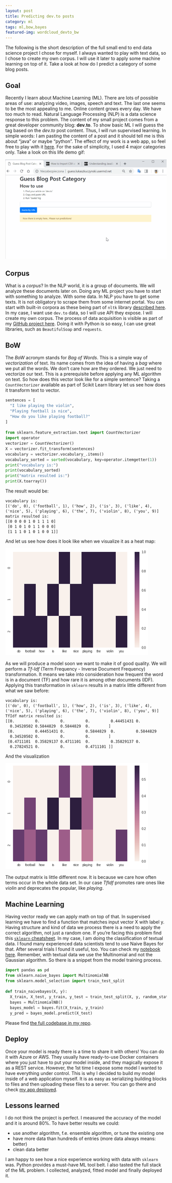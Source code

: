 ```yaml
---
layout: post
title: Predicting dev.to posts
category: ml
tags: ml,bow,bayes
featured-img: wordcloud_devto_bw
---
```


The following is the short description of the full small end to end data science project I chose for myself.  I always wanted to play with text data, so I chose to create my own corpus.  I will use it later to apply some machine learning on top of it.  Take a look at how do I predict a category of some blog posts.

## Goal
Recently I learn about Machine Learning (ML).  There are lots of possible areas of use: analyzing video, images, speech and text.  The last one seems to be the most appealing to me.  Online content grows every day.  We have too much to read.  Natural Language Processing (NLP) is a data science response to this problem.  The content of my small project comes from a great developer community blog: **dev.to**.  To show basic ML I will guess the tag based on the *dev.to* post content.  Thus, I will run supervised learning.  In simple words: I am pasting the content of a post and it should tell me is this about “java” or maybe “python”.  The effect of my work is a web app, so feel free to play with it [here](http://guess.lukaszkuczynski.usermd.net).  For the sake of simplicity, I used 4 major categories only.  Take a look on this life demo gif:

![](/assets/img/posts/guess.gif)


## Corpus
What is a *corpus*?  In the NLP world, it is a group of documents.  We will analyze these documents later on.  Doing any ML project you have to start with something to analyze.  With some data.  In NLP you have to get some texts.  It is not obligatory to scrape them from some internet portal. You can start with built-in corpora as these being part of `nltk` library [described here](https://www.nltk.org/book/ch02.html).  In my case, I want use `dev.to` data, so I will use API they expose.  I will create my own corpus. The process of data acquisition is visible as part of my [GitHub project here](https://github.com/lukaszkuczynski/data-analysis/blob/master/devto/fetch_docs.py).  Doing it with Python is so easy, I can use great libraries, such as `BeautifulSoap` and `requests`.

## BoW
The *BoW* acronym stands for *Bag of Words*.  This is a simple way of *vectorization* of text.  Its name comes from the idea of having a *bag* where we put all the words.  We don’t care how are they ordered.  We just need to vectorize our text.  This is a prerequisite before applying any ML algorithm on text. So how does this vector look like for a simple sentence? Taking a `CountVectorizer` available as part of Scikit Learn library let us see how does it transform text to vector.

```python
sentences = [
  "I like playing the violin",
  "Playing football is nice",
  "How do you like playing football?"
]

from sklearn.feature_extraction.text import CountVectorizer
import operator
vectorizer = CountVectorizer()
X = vectorizer.fit_transform(sentences)
vocabulary = vectorizer.vocabulary_.items()
vocabulary_sorted = sorted(vocabulary, key=operator.itemgetter(1))
print("vocabulary is:")
print(vocabulary_sorted)
print("matrix resulted is:")
print(X.toarray())
```

The result would be:

```
vocabulary is:
[('do', 0), ('football', 1), ('how', 2), ('is', 3), ('like', 4), ('nice', 5), ('playing', 6), ('the', 7), ('violin', 8), ('you', 9)]
matrix resulted is:
[[0 0 0 0 1 0 1 1 1 0]
 [0 1 0 1 0 1 1 0 0 0]
 [1 1 1 0 1 0 1 0 0 1]]
```

And let us see how does it look like when we visualize it as a heat map:

![](/assets/img/posts/count-heat.png)

As we will produce a model soon we want to make it of good quality.  We will perform a *Tf-Idf* (Term Frequency - Inverse Document Frequency) transformation. It means we take into consideration how frequent the word is in a document (TF) and how rare it is among other documents (IDF). Applying this transformation in `sklearn` results in a matrix little different from what we saw before:

```
vocabulary is:
[('do', 0), ('football', 1), ('how', 2), ('is', 3), ('like', 4), ('nice', 5), ('playing', 6), ('the', 7), ('violin', 8), ('you', 9)]
TfIdf matrix resulted is:
[[0.         0.         0.         0.         0.44451431 0.
  0.34520502 0.5844829  0.5844829  0.        ]
 [0.         0.44451431 0.         0.5844829  0.         0.5844829
  0.34520502 0.         0.         0.        ]
 [0.4711101  0.35829137 0.4711101  0.         0.35829137 0.
  0.27824521 0.         0.         0.4711101 ]]

```

And the visualization

![](/assets/img/posts/tfidf-heat.png)

The output matrix is little different now.  It is because we care how often terms occur in the whole data set. In our case *TfIdf* promotes rare ones like *violin* and deprecates the popular, like *playing*.

## Machine Learning

Having vector ready we can apply math on top of that. In supervised learning we have to find a function that matches input vector X with label y.  Having structure and kind of data we process there is a need to apply the correct algorithm, not just a random one. If you’re facing this problem find this [`sklearn` cheatsheet](http://scikit-learn.org/stable/tutorial/machine_learning_map/index.html).  In my case, I am doing the classification of textual data.  I found many experienced data scientists tend to use Naive Bayes for that.  After several trials I found it useful, too. You can check my [notebook here](https://github.com/lukaszkuczynski/data-analysis/blob/master/devto/cluster_devto_articles.ipynb).  Remember, with textual data we use the Multinomial and not the Gaussian algorithm.  So there is a snippet from the model training process.

```python
import pandas as pd
from sklearn.naive_bayes import MultinomialNB
from sklearn.model_selection import train_test_split

def train_naivebayes(X, y):
  X_train, X_test, y_train, y_test = train_test_split(X, y, random_state=0)
  bayes = MultinomialNB()
  bayes_model = bayes.fit(X_train, y_train)
  y_pred = bayes_model.predict(X_test)
```

Please find [the full codebase in my repo](https://github.com/lukaszkuczynski/guess).

## Deploy

Once your model is ready there is a time to share it with others!  You can do it with Azure or AWS. They usually have ready-to-use Docker containers where you just have to put your model inside, and they magically expose it as a REST service.  However, the 1st time I expose some model I wanted to have everything under control.  This is why I decided to build my model inside of a web application myself.  It is as easy as serializing building blocks to files and then uploading these files to a server.  You can go there and check [my app deployed](http://guess.lukaszkuczynski.usermd.net).

## Lessons learned

I do not think the project is perfect.  I measured the accuracy of the model and it is around 80%.  To have better results we could:
- use another algorithm, f.e. ensemble algorithm, or tune the existing one
- have more data than hundreds of entries (more data always means: better)
- clean data better

I am happy to see how a nice experience working with data with `sklearn` was.  Python provides a must-have ML tool belt.  I also tasted the full stack of the ML problem.  I collected, analyzed, fitted model and finally deployed it.


